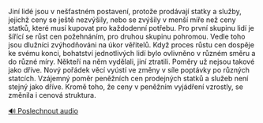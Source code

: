 
Jiní lidé jsou v nešťastném postavení, protože prodávají statky a služby, jejichž ceny se ještě nezvýšily, nebo se zvýšily v menší míře než ceny statků, které musí kupovat pro každodenní potřebu. Pro první skupinu lidí je šířící se růst cen požehnáním, pro druhou skupinu pohromou. Vedle toho jsou dlužníci zvýhodňováni na úkor věřitelů. Když proces růstu cen dospěje ke svému konci, bohatství jednotlivých lidí bylo ovlivněno v různém směru a do různé míry. Někteří na něm vydělali, jiní ztratili. Poměry už nejsou takové jako dříve. Nový pořádek věcí vyústí ve změny v síle poptávky po různých statcích. Vzájemný poměr peněžních cen prodejných statků a služeb není stejný jako dříve. Kromě toho, že ceny v peněžním vyjádření vzrostly, se změnila i cenová struktura.

[🔊 Poslechnout audio](/data/7-paragraphs/audio/chapter_78/para_002-Jin-lid-jsou-v-neastnm-postaven-protoe-pro.mp3)

